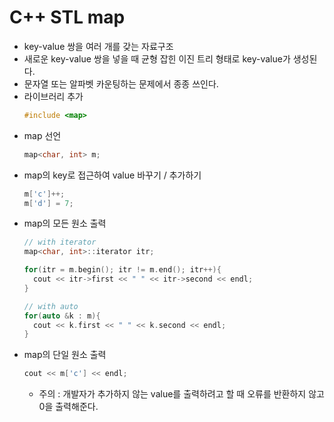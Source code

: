 # C++ STL map
* key-value 쌍을 여러 개를 갖는 자료구조
* 새로운 key-value 쌍을 넣을 때 균형 잡힌 이진 트리 형태로 key-value가 생성된다.
* 문자열 또는 알파벳 카운팅하는 문제에서 종종 쓰인다.
* 라이브러리 추가
  ```cpp
  #include <map>
  ```
* map 선언
  ```cpp
  map<char, int> m;
  ```
* map의 key로 접근하여 value 바꾸기 / 추가하기
  ```cpp
  m['c']++;
  m['d'] = 7;
  ```
* map의 모든 원소 출력
  ```cpp
  // with iterator
  map<char, int>::iterator itr;
  
  for(itr = m.begin(); itr != m.end(); itr++){
    cout << itr->first << " " << itr->second << endl;
  }
  
  // with auto
  for(auto &k : m){
    cout << k.first << " " << k.second << endl;
  }
  ```
* map의 단일 원소 출력
  ```cpp
  cout << m['c'] << endl;
  ```
  * 주의 : 개발자가 추가하지 않는 value를 출력하려고 할 때 오류를 반환하지 않고 0을 출력해준다.
